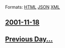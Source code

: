 
Formats: [HTML](2001/11/18/index.html)  [JSON](2001/11/18/index.json)  [XML](2001/11/18/index.xml)  

## [2001-11-18](/news/2001/11/18/index.md)

## [Previous Day...](/news/2001/11/17/index.md)

